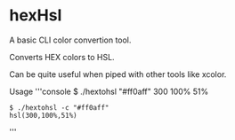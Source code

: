 # hexHsl

A basic CLI color convertion tool.

Converts HEX colors to HSL. 

Can be quite useful when piped with other tools like xcolor.

Usage
'''console
	$ ./hextohsl "#ff0aff"
	300 100% 51%
	
	$ ./hextohsl -c "#ff0aff"
	hsl(300,100%,51%)
'''

